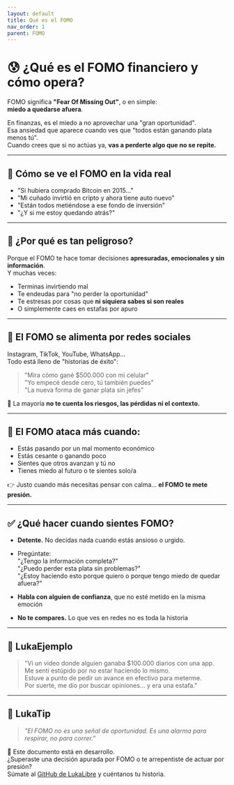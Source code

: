 ```yaml
---
layout: default
title: Qué es el FOMO
nav_order: 1
parent: FOMO
---
```


# 😰 ¿Qué es el FOMO financiero y cómo opera?

FOMO significa **"Fear Of Missing Out"**, o en simple:  
**miedo a quedarse afuera**.

En finanzas, es el miedo a no aprovechar una "gran oportunidad".  
Esa ansiedad que aparece cuando ves que "todos están ganando plata menos tú".  
Cuando crees que si no actúas ya, **vas a perderte algo que no se repite.**

---

## 🔁 Cómo se ve el FOMO en la vida real

- "Si hubiera comprado Bitcoin en 2015…"
- "Mi cuñado invirtió en cripto y ahora tiene auto nuevo"
- "Están todos metiéndose a ese fondo de inversión"
- "¿Y si me estoy quedando atrás?"

---

## 🚨 ¿Por qué es tan peligroso?

Porque el FOMO te hace tomar decisiones **apresuradas, emocionales y sin información**.  
Y muchas veces:

- Terminas invirtiendo mal
- Te endeudas para "no perder la oportunidad"
- Te estresas por cosas que **ni siquiera sabes si son reales**
- O simplemente caes en estafas por apuro

---

## 📱 El FOMO se alimenta por redes sociales

Instagram, TikTok, YouTube, WhatsApp…  
Todo está lleno de "historias de éxito":

> "Mira cómo gané $500.000 con mi celular"  
> "Yo empecé desde cero, tú también puedes"  
> "La nueva forma de ganar plata sin jefes"

📌 La mayoría **no te cuenta los riesgos, las pérdidas ni el contexto.**

---

## 🧠 El FOMO ataca más cuando:

- Estás pasando por un mal momento económico
- Estás cesante o ganando poco
- Sientes que otros avanzan y tú no
- Tienes miedo al futuro o te sientes solo/a

👉 Justo cuando más necesitas pensar con calma… **el FOMO te mete presión.**

---

## ✅ ¿Qué hacer cuando sientes FOMO?

- **Detente.** No decidas nada cuando estás ansioso o urgido.
- Pregúntate:  
  "¿Tengo la información completa?"  
  "¿Puedo perder esta plata sin problemas?"  
  "¿Estoy haciendo esto porque quiero o porque tengo miedo de quedar afuera?"

- **Habla con alguien de confianza**, que no esté metido en la misma emoción
- **No te compares.** Lo que ves en redes no es toda la historia

---

## 💬 LukaEjemplo

> "Vi un video donde alguien ganaba $100.000 diarios con una app.  
> Me sentí estúpido por no estar haciendo lo mismo.  
> Estuve a punto de pedir un avance en efectivo para meterme.  
> Por suerte, me dio por buscar opiniones… y era una estafa."

---

## 🧠 LukaTip

> *"El FOMO no es una señal de oportunidad. Es una alarma para respirar, no para correr."*

📌 Este documento está en desarrollo.  
¿Superaste una decisión apurada por FOMO o te arrepentiste de actuar por presión?  
Súmate al [GitHub de LukaLibre](https://github.com/raestrada/lukalibre) y cuéntanos tu historia.
